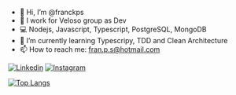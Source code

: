 - 👋 Hi, I’m @franckps
- 🏢 I work for Veloso group as Dev
- 💻 Nodejs, Javascript, Typescript, PostgreSQL, MongoDB
- 🌱 I’m currently learning Typescripy, TDD and Clean Architecture
- 📫 How to reach me: fran.p.s@hotmail.com

[![Linkedin](https://img.shields.io/badge/LinkedIn-0077B5?style=for-the-badge&logo=linkedin&logoColor=white)](https://www.linkedin.com/in/franciscop2s)
[![Instagram](https://img.shields.io/badge/Instagram-E4405F?style=for-the-badge&logo=instagram&logoColor=white)](https://www.instagram.com/franciscop2s)


[![Top Langs](https://github-readme-stats.vercel.app/api/top-langs/?username=franckps&layout=compact&text_color=daf7dc&bg_color=151515)](https://github.com/franckps)
<!---
franckps/franckps is a ✨ special ✨ repository because its `README.md` (this file) appears on your GitHub profile.
You can click the Preview link to take a look at your changes.
--->
